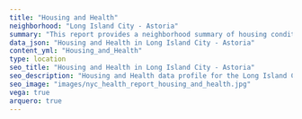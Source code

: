 ```yaml
---
title: "Housing and Health"
neighborhood: "Long Island City - Astoria"
summary: "This report provides a neighborhood summary of housing conditions and related health outcomes. It also describes population characteristics that can increase vulnerability to housing hazards."
data_json: "Housing and Health in Long Island City - Astoria"
content_yml: "Housing_and_Health"
type: location
seo_title: "Housing and Health in Long Island City - Astoria"
seo_description: "Housing and Health data profile for the Long Island City - Astoria neighborhood of NYC."
seo_image: "images/nyc_health_report_housing_and_health.jpg"
vega: true
arquero: true
---
```

